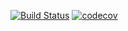 [![Build Status](https://travis-ci.org/yana-chaputina/Mcdonalds.svg?branch=master)](https://travis-ci.org/yana-chaputina/Mcdonalds)
[![codecov](https://codecov.io/gh/yana-chaputina/Mcdonalds/branch/master/graph/badge.svg)](https://codecov.io/gh/yana-chaputina/Mcdonalds)